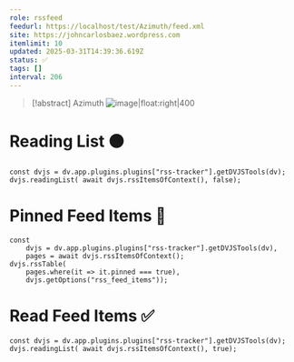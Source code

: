 ```yaml
---
role: rssfeed
feedurl: https://localhost/test/Azimuth/feed.xml
site: https://johncarlosbaez.wordpress.com
itemlimit: 10
updated: 2025-03-31T14:39:36.619Z
status: ✅
tags: []
interval: 206
---
```

> [!abstract] Azimuth
> ![image|float:right|400](https://s0.wp.com/i/buttonw-com.png) 

# Reading List ⚫

~~~dataviewjs
const dvjs = dv.app.plugins.plugins["rss-tracker"].getDVJSTools(dv);
dvjs.readingList( await dvjs.rssItemsOfContext(), false);
~~~

# Pinned Feed Items 📍

~~~dataviewjs
const
	dvjs = dv.app.plugins.plugins["rss-tracker"].getDVJSTools(dv),
	pages = await dvjs.rssItemsOfContext();
dvjs.rssTable(
	pages.where(it => it.pinned === true),
	dvjs.getOptions("rss_feed_items"));
~~~

# Read Feed Items ✅

~~~dataviewjs
const dvjs = dv.app.plugins.plugins["rss-tracker"].getDVJSTools(dv);
dvjs.readingList( await dvjs.rssItemsOfContext(), true);
~~~